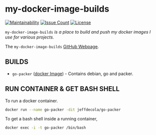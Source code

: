 # my-docker-image-builds

[![Maintainability](https://api.codeclimate.com/v1/badges/402cd0e7cab3f6405cdb/maintainability)](https://codeclimate.com/github/JeffDeCola/my-docker-image-builds/maintainability)
[![Issue Count](https://codeclimate.com/github/JeffDeCola/my-docker-image-builds/badges/issue_count.svg)](https://codeclimate.com/github/JeffDeCola/my-docker-image-builds/issues)
[![License](http://img.shields.io/:license-mit-blue.svg)](http://jeffdecola.mit-license.org)

`my-docker-image-builds` _is a place to build and push my docker images
I use for various projects._

The `my-docker-image-builds`
[GitHub Webpage](https://jeffdecola.github.io/my-docker-image-builds/).

## BUILDS

* `go-packer`
  ([docker Image](https://hub.docker.com/r/jeffdecola/go-packer)) -
  Contains debian, go and packer.

## RUN CONTAINER & GET BASH SHELL

To run a docker container.

```bash
docker run --name go-packer -dit jeffdecola/go-packer
```

To get a bash shell inside a running container,

```bash
docker exec -i -t go-packer /bin/bash
```
